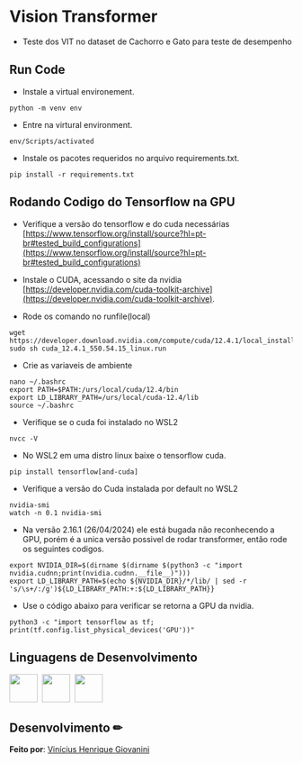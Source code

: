 # Vision Transformer


- Teste dos VIT no dataset de Cachorro e Gato para teste de desempenho

## Run Code

- Instale a virtual environement.

```
python -m venv env
```

- Entre na virtural environment.

```
env/Scripts/activated
```

- Instale os pacotes requeridos no arquivo requirements.txt.

```
pip install -r requirements.txt
```

## Rodando Codigo do Tensorflow na GPU

- Verifique a versão do tensorflow e do cuda necessárias [https://www.tensorflow.org/install/source?hl=pt-br#tested_build_configurations](https://www.tensorflow.org/install/source?hl=pt-br#tested_build_configurations)

- Instale o CUDA, acessando o site da nvidia [https://developer.nvidia.com/cuda-toolkit-archive](https://developer.nvidia.com/cuda-toolkit-archive).


- Rode os comando no runfile(local)
```
wget https://developer.download.nvidia.com/compute/cuda/12.4.1/local_installers/cuda_12.4.1_550.54.15_linux.run
sudo sh cuda_12.4.1_550.54.15_linux.run
```

- Crie as variaveis de ambiente
```
nano ~/.bashrc
export PATH=$PATH:/urs/local/cuda/12.4/bin
export LD_LIBRARY_PATH=/urs/local/cuda-12.4/lib
source ~/.bashrc
```

- Verifique se o cuda foi instalado no WSL2

```
nvcc -V
```

- No WSL2 em uma distro linux baixe o tensorflow cuda.

```
pip install tensorflow[and-cuda]
```

- Verifique a versão do Cuda instalada por default no WSL2
```
nvidia-smi
watch -n 0.1 nvidia-smi
```

- Na versão 2.16.1 (26/04/2024) ele está bugada não reconhecendo a GPU, porém é a unica versão possivel de rodar transformer, então rode os seguintes codigos.

```
export NVIDIA_DIR=$(dirname $(dirname $(python3 -c "import nvidia.cudnn;print(nvidia.cudnn.__file__)")))
export LD_LIBRARY_PATH=$(echo ${NVIDIA_DIR}/*/lib/ | sed -r 's/\s+/:/g')${LD_LIBRARY_PATH:+:${LD_LIBRARY_PATH}}
```

- Use o código abaixo para verificar se retorna a GPU da nvidia.

```
python3 -c "import tensorflow as tf; print(tf.config.list_physical_devices('GPU'))"
```


## Linguagens de Desenvolvimento

<img src="https://cdn.jsdelivr.net/gh/devicons/devicon/icons/python/python-original.svg" width="50px"/>&nbsp;
<img src="https://cdn.jsdelivr.net/gh/devicons/devicon/icons/jupyter/jupyter-original-wordmark.svg" width="50px"/>&nbsp;
<img src="https://cdn.jsdelivr.net/gh/devicons/devicon/icons/tensorflow/tensorflow-original.svg" width="50px"/>


## Desenvolvimento ✏

**Feito por**: [Vinícius Henrique Giovanini](https://github.com/viniciushgiovanini)